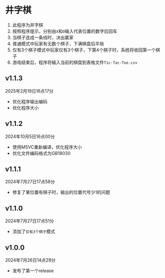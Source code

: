 # 井字棋

1. 此程序为井字棋
2. 按照程序提示，分别由```X```和```O```输入代表位置的数字后回车
3. 当棋子连成一条线时，决出赢家
4. 普通模式中玩家有无数个棋子，下满棋盘后平局
5. 仅有3个棋子模式中玩家仅有3个棋子，下第4个棋子时，系统将收回第一个棋子
6. 游戏结束后，程序将输入当前的棋盘到表格文件```Tic-Tac-Toe.csv```

## v1.1.3

2025年2月19日16点17分

- 优化程序输出编码
- 优化程序大小

## v1.1.2

2024年10月5日16点00分

- 使用MSVC重新编译，优化程序大小
- 优化文件编码格式为GB18030

## v1.1.1

2024年7月27日17点58分

- 修复了某位置有棋子时，输出的位置代号少1的问题

## v1.1.0

2024年7月27日17点51分

- 添加了```仅有3个棋子```模式

## v1.0.0

2024年7月26日14点28分

- 发布了第一个release
